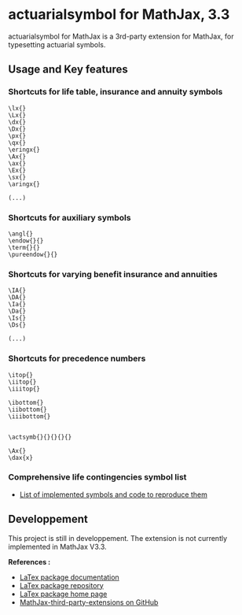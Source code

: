 # actuarialsymbol for MathJax, 3.3

actuarialsymbol for MathJax is a 3rd-party extension for MathJax, for typesetting actuarial symbols.

## Usage and Key features

### Shortcuts for life table, insurance and annuity symbols

    \lx{}
    \Lx{}
    \dx{}
    \Dx{}
    \px{}
    \qx{}
    \eringx{}
    \Ax{}
    \ax{}
    \Ex{}
    \sx{}
    \aringx{}
    
    (...)


### Shortcuts for auxiliary symbols
    
    \angl{}
    \endow{}{}
    \term{}{}
    \pureendow{}{}
    
    
### Shortcuts for varying benefit insurance and annuities

    \IA{}
    \DA{}
    \Ia{}
    \Da{}
    \Is{}
    \Ds{}
    
    (...)
 
### Shortcuts for precedence numbers

    \itop{}
    \iitop{}
    \iiitop{}
    
    \ibottom{}
    \iibottom{}
    \iiibottom{}

    
    \actsymb{}{}{}{}{}
   
    \Ax{}
    \dax{x}

### Comprehensive life contingencies symbol list

- [List of implemented symbols and code to reproduce them](https://madev34.github.io/actuarialsymbol-MathJax/)


## Developpement
This project is still in developpement. The extension is not currently implemented in MathJax V3.3.



**References :**

- [LaTex package documentation](https://ctan.math.illinois.edu/macros/latex/contrib/actuarialsymbol/actuarialsymbol.pdf)
- [LaTex package repository](https://gitlab.com/vigou3/actuarialsymbol)
- [LaTex package home page](https://vigou3.gitlab.io/actuarialsymbol/)
- [MathJax-third-party-extensions on GitHub](https://github.com/mathjax/MathJax-third-party-extensions)
